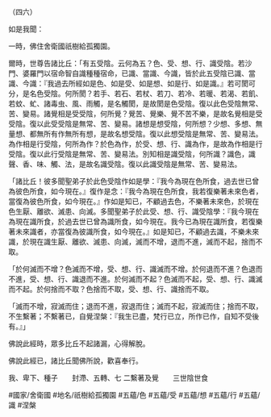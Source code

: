 （四六）

如是我聞：

一時，佛住舍衛國祇樹給孤獨園。

爾時，世尊告諸比丘：「有五受陰。云何為五？色、受、想、行、識受陰。若沙門、婆羅門以宿命智自識種種宿命，已識、當識、今識，皆於此五受陰已識、當識、今識：『我過去所經如是色、如是受、如是想、如是行、如是識。』若可閡可分，是名色受陰。何所閡？若手、若石、若杖、若刀、若冷、若暖、若渴、若飢、若蚊、虻、諸毒虫、風、雨觸，是名觸閡，是故閡是色受陰。復以此色受陰無常、苦、變易。諸覺相是受受陰，何所覺？覺苦、覺樂、覺不苦不樂，是故名覺相是受受陰。復以此受受陰是無常、苦、變易。諸想是想受陰，何所想？少想、多想、無量想、都無所有作無所有想，是故名想受陰。復以此想受陰是無常、苦、變易法。為作相是行受陰，何所為作？於色為作，於受、想、行、識為作，是故為作相是行受陰。復以此行受陰是無常、苦、變易法。別知相是識受陰，何所識？識色，識聲、香、味、觸、法，是故名識受陰。復以此識受陰是無常、苦、變易法。

「諸比丘！彼多聞聖弟子於此色受陰作如是學：『我今為現在色所食，過去世已曾為彼色所食，如今現在。』復作是念：『我今為現在色所食，我若復樂著未來色者，當復為彼色所食，如今現在。』作如是知已，不顧過去色，不樂著未來色，於現在色生厭、離欲、滅患、向滅。多聞聖弟子於此受、想、行、識受陰學：『我今現在為現在識所食，於過去世已曾為識所食，如今現在。我今已為現在識所食，若復樂著未來識者，亦當復為彼識所食，如今現在。』如是知已，不顧過去識，不樂未來識，於現在識生厭、離欲、滅患、向滅，滅而不增，退而不進，滅而不起，捨而不取。

「於何滅而不增？色滅而不增，受、想、行、識滅而不增。於何退而不進？色退而不進，受、想、行、識退而不進。於何滅而不起？色滅而不起，受、想、行、識滅而不起。於何捨而不取？色捨而不取，受、想、行、識捨而不取。

「滅而不增，寂滅而住；退而不進，寂退而住；滅而不起，寂滅而住；捨而不取，不生繫著；不繫著已，自覺涅槃：『我生已盡，梵行已立，所作已作，自知不受後有。』」

佛說此經時，眾多比丘不起諸漏，心得解脫。

佛說此經已，諸比丘聞佛所說，歡喜奉行。

我、卑下、種子　　封滯、五轉、七
二繫著及覺　　三世陰世食

#國家/舍衛國
#地名/祇樹給孤獨園
#五蘊/色
#五蘊/受
#五蘊/想
#五蘊/行
#五蘊/識
#涅槃

